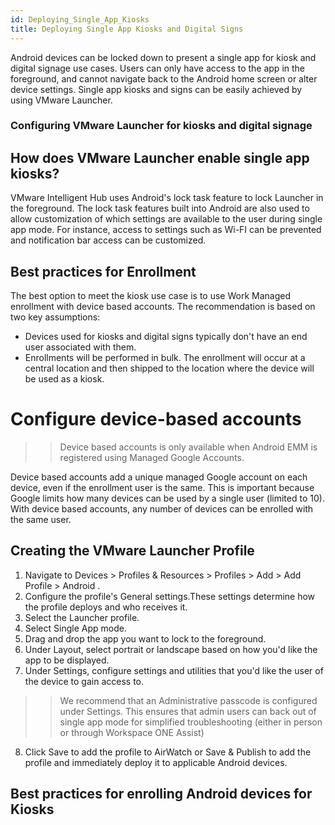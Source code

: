 ```yaml
---
id: Deploying_Single_App_Kiosks
title: Deploying Single App Kiosks and Digital Signs
---
```


Android devices can be locked down to present a single app for kiosk and digital signage use cases. Users can only have access to the app in the foreground, and cannot navigate back to the Android home screen or alter device settings. Single app kiosks and signs can be easily achieved by using VMware Launcher.

### Configuring VMware Launcher for kiosks and digital signage

## How does VMware Launcher enable single app kiosks?
VMware Intelligent Hub uses Android's lock task feature to lock Launcher in the foreground. The lock task features built into Android are also used to allow customization of which settings are available to the user during single app mode. For instance, access to settings such as Wi-FI can be prevented and notification bar access can be customized.

## Best practices for Enrollment
The best option to meet the kiosk use case is to use Work Managed enrollment with device based accounts. The recommendation is based on two key assumptions:

* Devices used for kiosks and digital signs typically don't have an end user associated with them.
* Enrollments will be performed in bulk. The enrollment will occur at a central location and then shipped to the location where the device will be used as a kiosk.

# Configure device-based accounts 
>> Device based accounts is only available when Android EMM is registered using Managed Google Accounts.

Device based accounts add a unique managed Google account on each device, even if the enrollment user is the same. This is important because Google limits how many devices can be used by a single user (limited to 10). With device based accounts, any number of devices can be enrolled with the same user.


## Creating the VMware Launcher Profile

1. Navigate to Devices > Profiles & Resources > Profiles > Add > Add Profile > Android .
2. Configure the profile's General settings.These settings determine how the profile deploys and who receives it.
3. Select the Launcher profile.
4. Select Single App mode.
5. Drag and drop the app you want to lock to the foreground.
6. Under Layout, select portrait or landscape based on how you'd like the app to be displayed.
7. Under Settings, configure settings and utilities that you'd like the user of the device to gain access to.
>> We recommend that an Administrative passcode is configured under Settings. This ensures that admin users can back out of single app mode for simplified troubleshooting (either in person or through Workspace ONE Assist)

8. Click Save to add the profile to AirWatch or Save & Publish to add the profile and immediately deploy it to applicable Android devices.


## Best practices for enrolling Android devices for Kiosks
